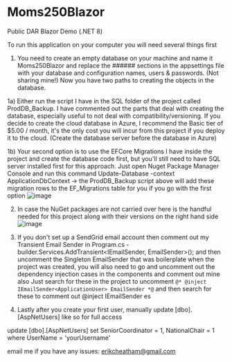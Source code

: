 # Moms250Blazor
Public DAR Blazor Demo (.NET 8)

To run this application on your computer you will need several things first

1) You need to create an empty database on your machine and name it Moms250Blazor and replace the ###### sections in the appsettings file with your database and configuration names, users & passwords.  (Not sharing mine!) Now you have two paths to creating the objects in the database.

1a) Either run the script I have in the SQL folder of the project called ProdDB_Backup.  I have commented out the parts that deal with creating the database, especially useful to not deal with compatibility/versioning.  If you decide to create the cloud database in Azure, I recommend the Basic tier of $5.00 / month, it's the only cost you will incur from this project if you deploy it to the cloud.  (Create the database server before the database in Azure)

1b) Your second option is to use the EFCore Migrations I have inside the project and create the database code first, but you'll still need to have SQL server installed first for this approach.  Just open Nuget Package Manager Console and run this command Update-Database -context ApplicationDbContext -> the ProdDB_Backup script above will add these migration rows to the EF_Migrations table for you if you go with the first option
![image](https://github.com/erikcheatham/Moms250Blazor/assets/751184/1df3cdec-a2f7-48b4-ae6f-cc27e190b410)


2)  In case the NuGet packages are not carried over here is the handful needed for this project along with their versions on the right hand side
![image](https://github.com/erikcheatham/Moms250Blazor/assets/751184/6128d6dc-cef4-4566-924e-4dac0d233ae9)

3)  If you don't set up a SendGrid email account then comment out my Transient Email Sender in Program.cs - builder.Services.AddTransient<IEmailSender, EmailSender>();
and then uncomment the Singleton EmailSender that was boilerplate when the project was created, you will also need to go and uncomment out the dependency injection cases in the components and comment out mine also
Just search for these in the project to uncomment `@* @inject IEmailSender<ApplicationUser> EmailSender *@`
and then search for these to comment out @inject IEmailSender es

4)  Lastly after you create your first user, manually update [dbo].[AspNetUsers] like so for full access

  update [dbo].[AspNetUsers]
  set SeniorCoordinator = 1,
		NationalChair = 1
  where UserName = 'yourUsername'

email me if you have any issues: erikcheatham@gmail.com



